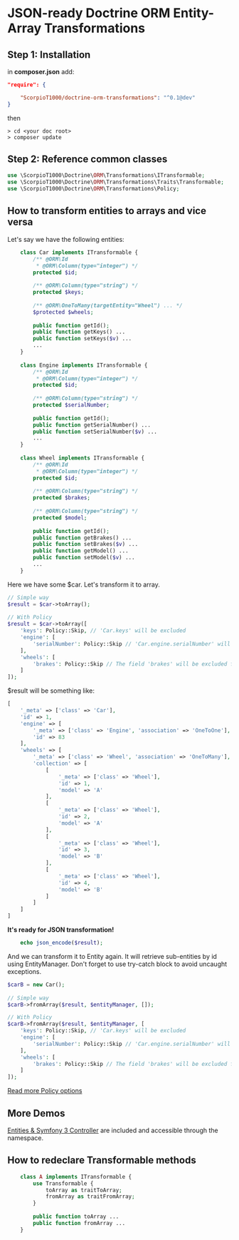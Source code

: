 JSON-ready Doctrine ORM Entity-Array Transformations
======================================

Step 1: Installation
--------------------

in **composer.json** add:
```json
"require": {

    "ScorpioT1000/doctrine-orm-transformations": "^0.1@dev"
}
```
then
```shell
> cd <your doc root>
> composer update
```

Step 2: Reference common classes
--------------------------------

```php
use \ScorpioT1000\Doctrine\ORM\Transformations\ITransformable;
use \ScorpioT1000\Doctrine\ORM\Transformations\Traits\Transformable;
use \ScorpioT1000\Doctrine\ORM\Transformations\Policy;
```

How to transform entities to arrays and vice versa
--------------------------------------------------

Let's say we have the following entities:

```php
    class Car implements ITransformable {
        /** @ORM\Id
         * @ORM\Column(type="integer") */
        protected $id;
        
        /** @ORM\Column(type="string") */
        protected $keys;
        
        /** @ORM\OneToMany(targetEntity="Wheel") ... */
        $protected $wheels;
        
        public function getId();
        public function getKeys() ...
        public function setKeys($v) ...
        ...
    }
    
    class Engine implements ITransformable {
        /** @ORM\Id
         * @ORM\Column(type="integer") */
        protected $id;
        
        /** @ORM\Column(type="string") */
        protected $serialNumber;
        
        public function getId();
        public function getSerialNumber() ...
        public function setSerialNumber($v) ...
        ...
    }
    
    class Wheel implements ITransformable {
        /** @ORM\Id
         * @ORM\Column(type="integer") */
        protected $id;
        
        /** @ORM\Column(type="string") */
        protected $brakes;
        
        /** @ORM\Column(type="string") */
        protected $model;
        
        public function getId();
        public function getBrakes() ...
        public function setBrakes($v) ...
        public function getModel() ...
        public function setModel($v) ...
        ...
    }
```

Here we have some $car. Let's transform it to array.

```php
// Simple way
$result = $car->toArray();
    
// With Policy
$result = $car->toArray([
    'keys': Policy::Skip, // 'Car.keys' will be excluded
    'engine': [
        'serialNumber': Policy::Skip // 'Car.engine.serialNumber' will be excluded
    ],
    'wheels': [
        'brakes': Policy::Skip // The field 'brakes' will be excluded from each Entity in 'Car.engine.wheels' Collection
    ]
]);
```
            
$result will be something like:

```php
[
    '_meta' => ['class' => 'Car'],
    'id' => 1,
    'engine' => [
        '_meta' => ['class' => 'Engine', 'association' => 'OneToOne'],
        'id' => 83
    ],
    'wheels' => [
        '_meta' => ['class' => 'Wheel', 'association' => 'OneToMany'],
        'collection' => [
            [
                '_meta' => ['class' => 'Wheel'],
                'id' => 1,
                'model' => 'A'
            ],
            [
                '_meta' => ['class' => 'Wheel'],
                'id' => 2,
                'model' => 'A'
            ],
            [
                '_meta' => ['class' => 'Wheel'],
                'id' => 3,
                'model' => 'B'
            ],
            [
                '_meta' => ['class' => 'Wheel'],
                'id' => 4,
                'model' => 'B'
            ]
        ]
    ]
]
```

**It's ready for JSON transformation!**
```php
    echo json_encode($result);
```    
    
And we can transform it to Entity again.
It will retrieve sub-entities by id using EntityManager.
Don't forget to use try-catch block to avoid uncaught exceptions.

```php
$carB = new Car();
    
// Simple way
$carB->fromArray($result, $entityManager, []);

// With Policy
$carB->fromArray($result, $entityManager, [
    'keys': Policy::Skip, // 'Car.keys' will be excluded
    'engine': [
        'serialNumber': Policy::Skip // 'Car.engine.serialNumber' will be excluded
    ],
    'wheels': [
        'brakes': Policy::Skip // The field 'brakes' will be excluded from each Entity in 'Car.engine.wheels' Collection
    ]
]);
```

[Read more Policy options](https://github.com/ScorpioT1000/doctrine-orm-transformations/blob/master/src/Policy.php)

More Demos
----------
[Entities & Symfony 3 Controller](https://github.com/ScorpioT1000/doctrine-orm-transformations/tree/master/src/Demo) are included and accessible through the namespace.


How to redeclare Transformable methods
--------------------------------------

```php
    class A implements ITransformable {
        use Transformable {
            toArray as traitToArray;
            fromArray as traitFromArray;
        }
        
        public function toArray ...
        public function fromArray ...
    }
```
